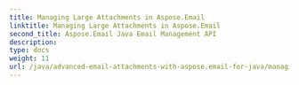 ```yaml
---
title: Managing Large Attachments in Aspose.Email
linktitle: Managing Large Attachments in Aspose.Email
second_title: Aspose.Email Java Email Management API
description: 
type: docs
weight: 11
url: /java/advanced-email-attachments-with-aspose.email-for-java/managing-large-attachments/
---
```

